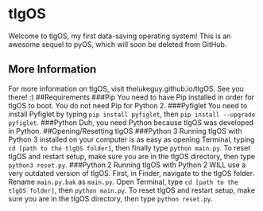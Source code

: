 # tlgOS
Welcome to tlgOS, my first data-saving operating system! This is an awesome sequel to pyOS, which will soon be deleted from GitHub.
## More Information
For more information on tlgOS, visit thelukeguy.github.io/tlgOS. See you there! :)
##Requirements
###Pip
You need to have Pip installed in order for tlgOS to boot. You do not need Pip for Python 2.
###Pyfiglet
You need to install Pyfiglet by typing `pip install pyfiglet`, then `pip install --upgrade pyfiglet`.
###Python
Duh, you need Python because tlgOS was developed in Python.
##Opening/Resetting tlgOS
###Python 3
Running tlgOS with Python 3 installed on your computer is as easy as opening Terminal, typing `cd [path to the tlgOS folder]`, then finally type `python main.py`. To reset tlgOS and restart setup, make sure you are in the tlgOS directory, then type `python3 reset.py`.
###Python 2
Running tlgOS with Python 2 WILL use a very outdated version of tlgOS. First, in Finder, navigate to the tlgOS folder. Rename `main.py.bak` as `main.py`. Open Terminal, type `cd [path to the tlgOS folder]`, then `python main.py`. To reset tlgOS and restart setup, make sure you are in the tlgOS directory, then type `python reset.py`.
